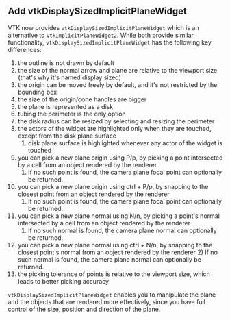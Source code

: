 ## Add vtkDisplaySizedImplicitPlaneWidget

VTK now provides `vtkDisplaySizedImplicitPlaneWidget` which is an alternative to `vtkImplicitPlaneWidget2`.
While both provide similar functionality, `vtkDisplaySizedImplicitPlaneWidget` has the following key differences:

1) the outline is not drawn by default
2) the size of the normal arrow and plane are relative to the viewport size (that's why it's named display sized)
3) the origin can be moved freely by default, and it's not restricted by the bounding box
4) the size of the origin/cone handles are bigger
5) the plane is represented as a disk
6) tubing the perimeter is the only option
7) the disk radius can be resized by selecting and resizing the perimeter
8) the actors of the widget are highlighted only when they are touched, except from the disk plane surface
   1) disk plane surface is highlighted whenever any actor of the widget is touched
9) you can pick a new plane origin using P/p, by picking a point intersected by a cell from an object rendered by the renderer
   1) If no such point is found, the camera plane focal point can optionally be returned.
10) you can pick a new plane origin using ctrl + P/p, by snapping to the closest point from an object rendered by the renderer
    1) If no such point is found, the camera plane focal point can optionally be returned.
11) you can pick a new plane normal using N/n, by picking a point's normal intersected by a cell from an object rendered by the renderer
    1) If no such normal is found, the camera plane normal can optionally be returned.
12) you can pick a new plane normal using ctrl + N/n, by snapping to the closest point's normal from an object rendered by the renderer
    2) If no such normal is found, the camera plane normal can optionally be returned.
13) the picking tolerance of points is relative to the viewport size, which leads to better picking accuracy

`vtkDisplaySizedImplicitPlaneWidget` enables you to manipulate the plane and the objects that are rendered more
effectively, since you have full control of the size, position and direction of the plane.
